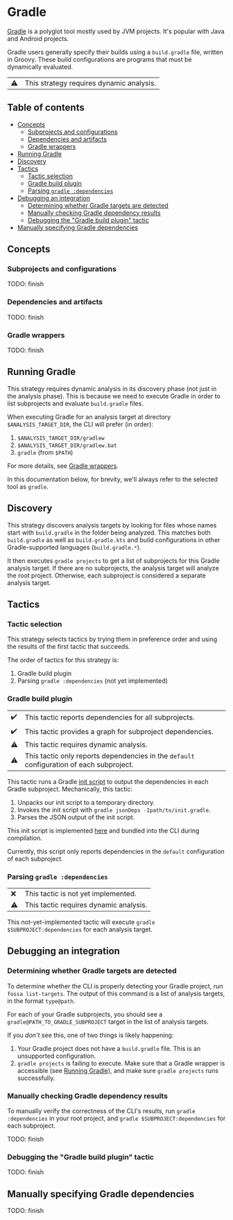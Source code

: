 # Gradle

[Gradle](https://gradle.org/) is a polyglot tool mostly used by JVM projects. It's popular with Java and Android projects.

Gradle users generally specify their builds using a `build.gradle` file, written in Groovy. These build configurations are programs that must be dynamically evaluated.

|           |                                          |
| --------- | ---------------------------------------- |
| :warning: | This strategy requires dynamic analysis. |

<!-- omit in toc -->
## Table of contents

- [Concepts](#concepts)
  - [Subprojects and configurations](#subprojects-and-configurations)
  - [Dependencies and artifacts](#dependencies-and-artifacts)
  - [Gradle wrappers](#gradle-wrappers)
- [Running Gradle](#running-gradle)
- [Discovery](#discovery)
- [Tactics](#tactics)
  - [Tactic selection](#tactic-selection)
  - [Gradle build plugin](#gradle-build-plugin)
  - [Parsing `gradle :dependencies`](#parsing-gradle-dependencies)
- [Debugging an integration](#debugging-an-integration)
  - [Determining whether Gradle targets are detected](#determining-whether-gradle-targets-are-detected)
  - [Manually checking Gradle dependency results](#manually-checking-gradle-dependency-results)
  - [Debugging the "Gradle build plugin" tactic](#debugging-the-gradle-build-plugin-tactic)
- [Manually specifying Gradle dependencies](#manually-specifying-gradle-dependencies)

## Concepts

### Subprojects and configurations

TODO: finish

### Dependencies and artifacts

TODO: finish

### Gradle wrappers

TODO: finish

## Running Gradle

This strategy requires dynamic analysis in its discovery phase (not just in the analysis phase). This is because we need to execute Gradle in order to list subprojects and evaluate `build.gradle` files.

When executing Gradle for an analysis target at directory `$ANALYSIS_TARGET_DIR`, the CLI will prefer (in order):

1. `$ANALYSIS_TARGET_DIR/gradlew`
2. `$ANALYSIS_TARGET_DIR/gradlew.bat`
3. `gradle` (from `$PATH`)

For more details, see [Gradle wrappers](#gradle-wrappers).

In this documentation below, for brevity, we'll always refer to the selected tool as `gradle`.

## Discovery

This strategy discovers analysis targets by looking for files whose names start with `build.gradle` in the folder being analyzed. This matches both `build.gradle` as well as `build.gradle.kts` and build configurations in other Gradle-supported languages (`build.gradle.*`).

It then executes `gradle projects` to get a list of subprojects for this Gradle analysis target. If there are no subprojects, the analysis target will analyze the root project. Otherwise, each subproject is considered a separate analysis target.

## Tactics

### Tactic selection

This strategy selects tactics by trying them in preference order and using the results of the first tactic that succeeds.

The order of tactics for this strategy is:

1. Gradle build plugin
2. Parsing `gradle :dependencies` (not yet implemented)

### Gradle build plugin

|                    |                                                                                          |
| ------------------ | ---------------------------------------------------------------------------------------- |
| :heavy_check_mark: | This tactic reports dependencies for all subprojects.                                    |
| :heavy_check_mark: | This tactic provides a graph for subproject dependencies.                                |
| :warning:          | This tactic requires dynamic analysis.                                                   | . |
| :warning:          | This tactic only reports dependencies in the `default` configuration of each subproject. |

This tactic runs a Gradle [init script](https://docs.gradle.org/current/userguide/init_scripts.html) to output the dependencies in each Gradle subproject. Mechanically, this tactic:

1. Unpacks our init script to a temporary directory.
2. Invokes the init script with `gradle jsonDeps -Ipath/to/init.gradle`.
3. Parses the JSON output of the init script.

This init script is implemented [here](https://github.com/fossas/spectrometer/blob/master/scripts/jsondeps.gradle) and bundled into the CLI during compilation.

Currently, this script only reports dependencies in the `default` configuration of each subproject.

### Parsing `gradle :dependencies`

|           |                                        |
| --------- | -------------------------------------- |
| :x:       | This tactic is not yet implemented.    |
| :warning: | This tactic requires dynamic analysis. |

This not-yet-implemented tactic will execute `gradle $SUBPROJECT:dependencies` for each analysis target.

## Debugging an integration

### Determining whether Gradle targets are detected

To determine whether the CLI is properly detecting your Gradle project, run `fossa list-targets`. The output of this command is a list of analysis targets, in the format `type@path`.

<!-- TODO: is there a guide for `fossa list-targets` I can reference here? -->

For each of your Gradle subprojects, you should see a `gradle@PATH_TO_GRADLE_SUBPROJECT` target in the list of analysis targets.

If you _don't_ see this, one of two things is likely happening:

1. Your Gradle project does not have a `build.gradle` file. This is an unsupported configuration.
2. `gradle projects` is failing to execute. Make sure that a Gradle wrapper is accessible (see [Running Gradle](#running-gradle)), and make sure `gradle projects` runs successfully.

### Manually checking Gradle dependency results

To manually verify the correctness of the CLI's results, run `gradle :dependencies` in your root project, and `gradle $SUBPROJECT:dependencies` for each subproject.

TODO: finish

### Debugging the "Gradle build plugin" tactic

TODO: finish

## Manually specifying Gradle dependencies

TODO: finish
